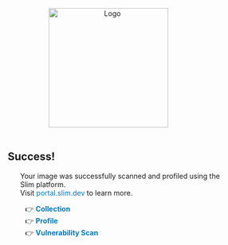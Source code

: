 <style>
.font-class {
  text-decoration: none;
  color: rgb(0, 120, 202);
  cursor:pointer;
}
    </style>
<div align="center">
  <a href="https://www.slim.ai/" target="_blank">
    <img src="https://www.slim.ai/_nuxt/img/logo_charcoal_424242.3a75b12.svg" alt="Logo" width="240">
  </a>
</div>
<br />
<div  style="margin-left:50px;">
<h2>Success!</h2>
<p style="margin-left:25px;"> 
Your image was successfully scanned and profiled using the Slim platform.<br />Visit <a class="font-class" href="https://portal.slim.dev/"  target="_blank">portal.slim.dev</a> to learn more.</p>
<div  style="margin-left:35px;">
👉 <a class="font-class" href="__COLLECTION__" target="_blank"><b>Collection</b></a><br />
👉 <a class="font-class" href="__PROFILE__#explorer" target="_blank"><b>Profile</b></a><br />
👉 <a class="font-class" href="__PROFILE__#vulnerabilities" target="_blank"><b>Vulnerability Scan</b></a></div>
</div>